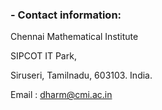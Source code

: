 ### - Contact information:

Chennai Mathematical Institute

SIPCOT IT Park,

Siruseri, Tamilnadu, 603103. India.

Email : dharm@cmi.ac.in 
